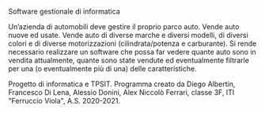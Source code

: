 Software gestionale di informatica

Un’azienda di automobili deve gestire il proprio parco auto. Vende auto nuove ed usate. 
Vende auto di diverse marche e diversi modelli, di diversi colori e di diverse motorizzazioni (cilindrata/potenza e carburante). Si rende necessario realizzare un software che possa 
far vedere quante auto sono in vendita attualmente, quante sono state vendute ed eventualmente filtrarle per una (o eventualmente più di una) delle caratteristiche.

Progetto di informatica e TPSIT. Programma creato da Diego Albertin, Francesco Di Lena, Alessio Donini, Alex Niccolò Ferrari, classe 3F,
ITI "Ferruccio Viola", A.S. 2020-2021.
